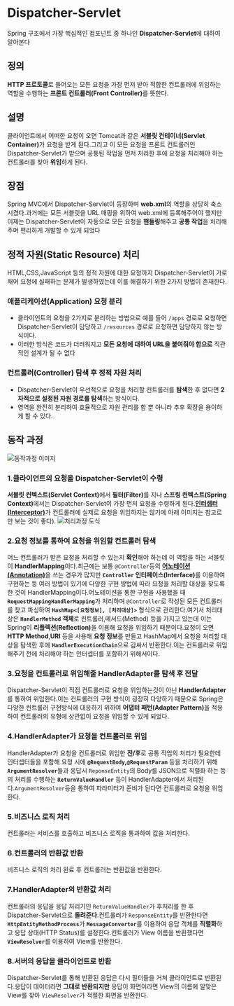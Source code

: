 # Dispatcher-Servlet
Spring 구조에서 가장 핵심적인 컴포넌트 중 하나인 **Dispatcher-Servlet**에 대하여 알아본다
## 정의
**HTTP 프로토콜**로 들어오는 모든 요청을 가장 먼저 받아 적합한 컨트롤러에 위임하는 역할을 수행하는 <b>프론트 컨트롤러(Front Controller)</b>를 뜻한다.
## 설명
클라이언트에서 어떠한 요청이 오면 Tomcat과 같은 <b>서블릿 컨테이너(Servlet Container)</b>가 요청을 받게 된다.그리고 이 모든 요청을 프론트 컨트롤러인 Dispatcher-Servlet가 받으며 공통된 작업을 먼저 처리한 후에 요청을 처리해야 하는 컨트롤러를 찾아 **위임**하게 된다.
## 장점
Spring MVC에서 Dispatcher-Servlet이 등장하며 **web.xml**의 역할을 상당히 축소시켰다.과거에는 모든 서블릿을 URL 매핑을 위하여 web.xml에 등록해주어야 했지만 이제는 Dispatcher-Servlet이 자동으로 모든 요청을 **핸들링**해주고 **공통 작업**을 처리해주며 편리하게 개발할 수 있게 되었다
## 정적 자원(Static Resource) 처리
HTML,CSS,JavaScript 등의 정적 자원에 대한 요청까지 Dispatcher-Servlet이 가로채어 요청에 실패하는 문제가 발생하였는데 이를 해결하기 위한 2가지 방법이 존재한다.
### 애플리케이션(Application) 요청 분리
+ 클라이언트의 요청을 2가지로 분리하는 방법으로 예를 들어 ``/apps`` 경로로 요청하면 Dispatcher-Servlet이 담당하고 ``/resources`` 경로로 요청하면 담당하지 않는 방식이다.
+ 이러한 방식은 코드가 더러워지고 **모든 요청에 대하여 URL을 붙여줘야 함으로** 직관적인 설계가 될 수 없다
### 컨트롤러(Controller) 탐색 후 정적 자원 처리
+ Dispatcher-Servlet이 우선적으로 요청을 처리할 컨트롤러를 **탐색**한 후 없다면 **2차적으로 설정된 자원 경로를 탐색**하는 방식이다.
+ 영역을 완전히 분리하여 효율적으로 자원 관리를 함 뿐 아니라 추후 확장을 용이하게 할 수 있다.
## 동작 과정
![동작과정 이미지](https://img1.daumcdn.net/thumb/R1280x0/?scode=mtistory2&fname=https%3A%2F%2Fblog.kakaocdn.net%2Fdn%2Fbcff5H%2FbtstbdRuSr9%2FpNKnGdMwftSWmiGLHA7yL0%2Fimg.png)
### 1.클라이언트의 요청을 Dispatcher-Servlet이 수령
<b>서블릿 컨텍스트(Servlet Context)</b>에서 <b>필터(Filter)</b>를 지나 <b>스프링 컨텍스트(Spring Context)</b>에서는 Dispatcher-Servlet이 가장 먼저 요청을 수령하게 된다.<b>[인터셉터(Interceptor)](https://amond-codingredord.tistory.com/12)</b>가 컨트롤러에 실제로 요청을 위임하지는 않기에 아래 이미지는 참고로만 보는 것이 좋다).
![처리과정 도식](https://img1.daumcdn.net/thumb/R1280x0/?scode=mtistory2&fname=https%3A%2F%2Fblog.kakaocdn.net%2Fdn%2FoN96r%2Fbtrw7SYEpgr%2FlKLp5nqEZUJR32GoPc9bwk%2Fimg.png)
### 2.요청 정보를 통하여 요청을 위임할 컨트롤러 탐색
어느 컨트롤러가 받은 요청을 처리할 수 있는지 **확인**해야 하는데 이 역할을 하는 서블릿이 **HandlerMapping**이다.최근에는 보통 ``@Controller``등의 <b>[어노테이션(Annotation)](https://github.com/snowykte0426/Today-I-Learned/blob/main/Spring/Annotation.md)</b>을 쓰는 경우가 많지만 <b>``Controller`` 인터페이스(Interface)</b>를 이용하여 구현하는 등 여러 방법이 있기에 다양한 구현 방법에 따라 요청을 처리할 대상을 찾도록 한 것이 HandlerMapping이다.어노테이션을 통한 구현을 사용했을 때 <b>``RequestMappingHandlerMapping``</b>가 처리하며 ``@Controller``로 작성된 모든 컨트롤러를 찾고 파싱하여 **``HashMap<[요청정보], [처리대상]>``** 형식으로 관리한다.여기서 처리대상은 **``HandlerMethod`` 객체**로 컨트롤러,메서드(Method) 등을 가지고 있는데 이는 Spring이 <b>리플렉션(Reflection)</b>을 이용해 요청을 위임하기 때문이다.요청이 오면 **HTTP Method**,**URI** 등을 사용해 **요청 정보**를 만들고 HashMap에서 요청을 처리할 대상을 탐색한 후에 <b>``HandlerExecutionChain``</b>으로 감싸서 반환한다.이는 컨트롤러로 위임해주기 전에 처리해야 하는 인터셉터를 포함하기 위해서이다.
### 3.요청을 컨트롤러로 위임해줄 HandlerAdapter를 탐색 후 전달
Dispatcher-Servlet이 직접 컨트롤러로 요청을 위임하는것이 아닌 **HandlerAdapter**를 통하여 위임한다.이는 컨트롤러의 구현 방식이 굉장히 다양하기 때문으로 Spring은 다양한 컨트롤러 구현방식에 대응하기 위하여 <b>어댑터 패턴(Adapter Pattern)</b>을 적용하여 컨트롤러의 유형에 상관없이 요청을 위임할 수 있게 되었다.
### 4.HandlerAdapter가 요청을 컨트롤러로 위임
HandlerAdapter가 요청을 컨트롤러로 위임한 **전/후**로 공통 작업의 처리가 필요한데 인터셉터들을 포함해 요청 시에 <b>``@RequestBody``,``@RequestParam``</b> 등을 처리하기 위해 <b>``ArgumentResolver``</b>들과 응답시 ``ReponseEntity``의 Body를 JSON으로 직렬화 하는 등의 처리를 수행하는 <b>``ReturnValueHandler``</b> 등이 HandlerAdapter에서 처리된다.``ArgumentResolver``등을 통하여 파라미터가 준비가 된다면 컨트롤러로 요청을 위임한다.
### 5.비즈니스 로직 처리
컨트롤러는 서비스를 호출하고 비즈니스 로직을 통과하여 값을 처리한다.
### 6.컨트롤러의 반환값 반환
비즈니스 로직의 처리 완료 후 컨트롤러는 반환값을 반환한다.
### 7.HandlerAdapter의 반환값 처리
컨트롤러의 응답을 응답 처리기인 ``ReturnValueHandler``가 후처리를 한 후 Dispatcher-Servlet으로 **돌려준다**.컨트롤러가 ``ResponseEntity``를 반환한다면 <b>``HttpEntityMethodProcess``</b>가 <b>``MessageConverter``</b>를 이용하여 응답 객체를 **직렬화**하고 응답 상태(HTTP Status)를 설정한다.컨트롤러가 View 이름을 반환했다면 <b>``ViewResolver``</b>를 이용하여 View를 반환한다.
### 8.서버의 응답을 클라이언트로 반환
Dispatcher-Servlet를 통해 반환된 응답은 다시 필터들을 거쳐 클라이언트로 반환된다.응답이 데이터라면 **그대로 반환되지만** 응답이 화면이라면 View의 이름에 알맞은 View를 찾아 ``ViewResolver``가 적절한 화면을 반환한다.